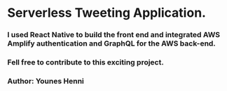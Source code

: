 # Serverless Tweeting Application. 
### I used React Native to build the front end and integrated AWS Amplify authentication and GraphQL for the AWS back-end.
### Fell free to contribute to this exciting project. 
### Author: Younes Henni